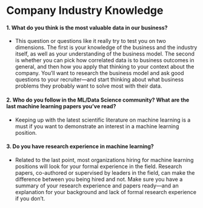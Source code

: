 # Company Industry Knowledge


#### 1. What do you think is the most valuable data in our business?
- This question or questions like it really try to test you on two dimensions. The first is your knowledge of the business and the industry itself, as well as your understanding of the business model. The second is whether you can pick how correlated data is to business outcomes in general, and then how you apply that thinking to your context about the company. You’ll want to research the business model and ask good questions to your recruiter—and start thinking about what business problems they probably want to solve most with their data.

#### 2. Who do you follow in the ML/Data Science community? What are the last machine learning papers you’ve read?
 - Keeping up with the latest scientific literature on machine learning is a must if you want to demonstrate an interest in a machine learning position.

#### 3. Do you have research experience in machine learning?
 - Related to the last point, most organizations hiring for machine learning positions will look for your formal experience in the field. Research papers, co-authored or supervised by leaders in the field, can make the difference between you being hired and not. Make sure you have a summary of your research experience and papers ready—and an explanation for your background and lack of formal research experience if you don’t.
